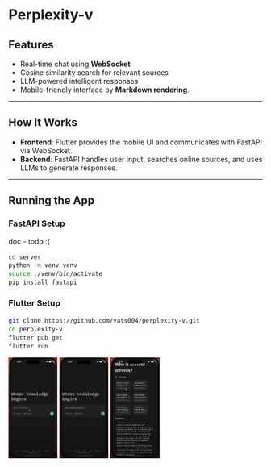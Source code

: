 # Perplexity-v

## Features

- Real-time chat using **WebSocket**
- Cosine similarity search for relevant sources
- LLM-powered intelligent responses
- Mobile-friendly interface by **Markdown rendering**.

---

## How It Works

- **Frontend**: Flutter provides the mobile UI and communicates with FastAPI via WebSocket.
- **Backend**: FastAPI handles user input, searches online sources, and uses LLMs to generate responses.

---

## Running the App

### FastAPI Setup
doc - todo :(
```bash
cd server
python -m venv venv
source ./venv/bin/activate
pip install fastapi
```

### Flutter Setup
```bash
git clone https://github.com/vats004/perplexity-v.git
cd perplexity-v
flutter pub get
flutter run
```

<p align="left">
  <img src="images/1.png" height="200">
  <img src="images/2.png" height="200">
  <img src="images/3.png" height="200">
</p>

